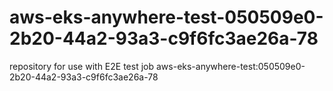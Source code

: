 # aws-eks-anywhere-test-050509e0-2b20-44a2-93a3-c9f6fc3ae26a-78
repository for use with E2E test job aws-eks-anywhere-test:050509e0-2b20-44a2-93a3-c9f6fc3ae26a-78

